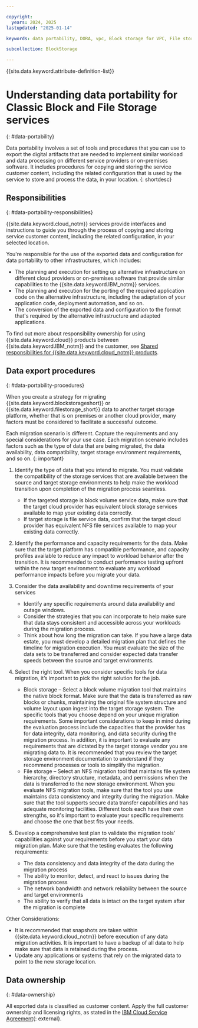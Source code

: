 ```yaml
---

copyright:
  years: 2024, 2025
lastupdated: "2025-01-14"

keywords: data portability, DORA, vpc, Block storage for VPC, File storage for VPC

subcollection: BlockStorage

---
```


{{site.data.keyword.attribute-definition-list}}

# Understanding data portability for Classic Block and File Storage services
{: #data-portability}

Data portability involves a set of tools and procedures that you can use to export the digital artifacts that are needed to implement similar workload and data processing on different service providers or on-premises software. It includes procedures for copying and storing the service customer content, including the related configuration that is used by the service to store and process the data, in your location.
{: shortdesc}

## Responsibilities
{: #data-portability-responsibilities}

{{site.data.keyword.cloud_notm}} services provide interfaces and instructions to guide you through the process of copying and storing service customer content, including the related configuration, in your selected location.

You're responsible for the use of the exported data and configuration for data portability to other infrastructures, which includes:

- The planning and execution for setting up alternative infrastructure on different cloud providers or on-premises software that provide similar capabilities to the {{site.data.keyword.IBM_notm}} services.
- The planning and execution for the porting of the required application code on the alternative infrastructure, including the adaptation of your application code, deployment automation, and so on.
- The conversion of the exported data and configuration to the format that's required by the alternative infrastructure and adapted applications.

To find out more about responsibility ownership for using {{site.data.keyword.cloud}} products between {{site.data.keyword.IBM_notm}} and the customer, see [Shared responsibilities for {{site.data.keyword.cloud_notm}} products](/docs/overview?topic=overview-shared-responsibilities).

## Data export procedures
{: #data-portability-procedures}

When you create a strategy for migrating {{site.data.keyword.blockstorageshort}} or {{site.data.keyword.filestorage_short}} data to another target storage platform, whether that is on premises or another cloud provider, many factors must be considered to facilitate a successful outcome. 

Each migration scenario is different. Capture the requirements and any special considerations for your use case. Each migration scenario includes factors such as the type of data that are being migrated, the data availability, data compatibility, target storage environment requirements, and so on.
{: important}

1. Identify the type of data that you intend to migrate. You must validate the compatibility of the storage services that are available between the source and target storage environments to help make the workload transition upon completion of the migration process seamless.
   -  If the targeted storage is block volume service data, make sure that the target cloud provider has equivalent block storage services available to map your existing data correctly.
   -  If target storage is file service data, confirm that the target cloud provider has equivalent NFS file services available to map your existing data correctly.

2. Identify the performance and capacity requirements for the data. Make sure that the target platform has compatible performance, and capacity profiles available to reduce any impact to workload behavior after the transition. It is recommended to conduct performance testing upfront within the new target environment to evaluate any workload performance impacts before you migrate your data.

3. Consider the data availability and downtime requirements of your services
   - Identify any specific requirements around data availability and outage windows.
   - Consider the strategies that you can incorporate to help make sure that data stays consistent and accessible across your workloads during the migration process.
   - Think about how long the migration can take. If you have a large data estate, you must develop a detailed migration plan that defines the timeline for migration execution. You must evaluate the size of the data sets to be transferred and consider expected data transfer speeds between the source and target environments.

4. Select the right tool. When you consider specific tools for data migration, it’s important to pick the right solution for the job.
   - Block storage – Select a block volume migration tool that maintains the native block format. Make sure that the data is transferred as raw blocks or chunks, maintaining the original file system structure and volume layout upon ingest into the target storage system. The specific tools that you choose depend on your unique migration requirements. Some important considerations to keep in mind during the evaluation process include the capacities that the provider has for data integrity, data monitoring, and data security during the migration process. In addition, it is important to evaluate any requirements that are dictated by the target storage vendor you are migrating data to. It is recommended that you review the target storage environment documentation to understand if they recommend processes or tools to simplify the migration.
   - File storage – Select an NFS migration tool that maintains file system hierarchy, directory structure, metadata, and permissions when the data is transferred to the new storage environment. When you evaluate NFS migration tools, make sure that the tool you use maintains data consistency and integrity during the migration. Make sure that the tool supports secure data transfer capabilities and has adequate monitoring facilities. Different tools each have their own strengths, so it's important to evaluate your specific requirements and choose the one that best fits your needs.

5. Develop a comprehensive test plan to validate the migration tools' capabilities against your requirements before you start your data migration plan. Make sure that the testing evaluates the following requirements:
   - The data consistency and data integrity of the data during the migration process
   - The ability to monitor, detect, and react to issues during the migration process
   - The network bandwidth and network reliability between the source and target environments
   - The ability to verify that all data is intact on the target system after the migration is complete

Other Considerations:
   - It is recommended that snapshots are taken within {{site.data.keyword.cloud_notm}} before execution of any data migration activities. It is important to have a backup of all data to help make sure that data is retained during the process.
   - Update any applications or systems that rely on the migrated data to point to the new storage location.

## Data ownership
{: #data-ownership}

All exported data is classified as customer content. Apply the full customer ownership and licensing rights, as stated in the [IBM Cloud Service Agreement](https://www.ibm.com/support/customer/csol/terms/?id=Z126-6304_WS){: external}.
